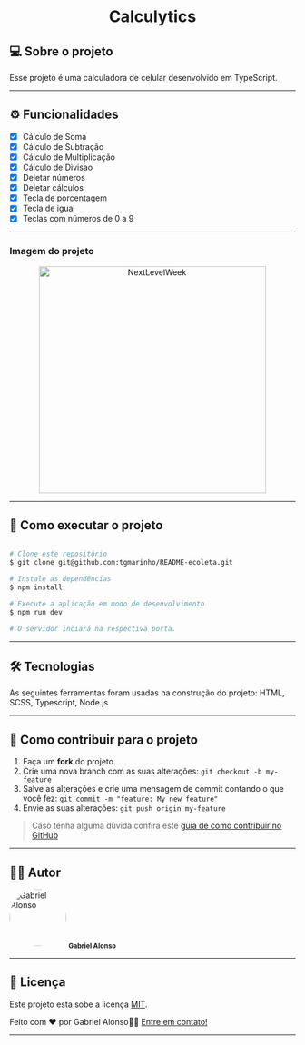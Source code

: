 <h1 align="center">
    Calculytics
</h1>

## 💻 Sobre o projeto

<p>Esse projeto é uma calculadora de celular desenvolvido em TypeScript.</p>

---

## ⚙️ Funcionalidades

- [x] Cálculo de Soma
- [x] Cálculo de Subtração
- [x] Cálculo de Multiplicação
- [x] Cálculo de Divisao
- [x] Deletar números
- [x] Deletar cálculos 
- [x] Tecla de porcentagem
- [x] Tecla de igual
- [x] Teclas com números de 0 a 9

---

### Imagem do projeto

<p align="center" style="display: flex; align-items: flex-start; justify-content: center;">
  <img alt="NextLevelWeek" title="Imagem - Traffic Light Car" src="https://user-images.githubusercontent.com/25436067/117591158-7de65080-b109-11eb-840b-3cf057811aae.png" width="400px">
</p>

---

## 🚀 Como executar o projeto
```bash

# Clone este repositório
$ git clone git@github.com:tgmarinho/README-ecoleta.git

# Instale as dependências
$ npm install

# Execute a aplicação em modo de desenvolvimento
$ npm run dev

# O servidor inciará na respectiva porta. 

```

---

## 🛠 Tecnologias

As seguintes ferramentas foram usadas na construção do projeto: HTML, SCSS, Typescript, Node.js

---

## 💪 Como contribuir para o projeto

1. Faça um **fork** do projeto.
2. Crie uma nova branch com as suas alterações: `git checkout -b my-feature`
3. Salve as alterações e crie uma mensagem de commit contando o que você fez: `git commit -m "feature: My new feature"`
4. Envie as suas alterações: `git push origin my-feature`
> Caso tenha alguma dúvida confira este [guia de como contribuir no GitHub](./CONTRIBUTING.md)

---

## 👨‍💻 Autor
 <img style="border-radius: 50%;" src="https://user-images.githubusercontent.com/25436067/139539673-0901e87c-b021-46bd-b173-795d4ed94e9a.png" width="100px;" alt="Gabriel Alonso"/>
 <sub><b>Gabriel Alonso</b></sub>
 <br />
 
---

## 📝 Licença

Este projeto esta sobe a licença [MIT](./LICENSE).

Feito com ❤️ por Gabriel Alonso👋🏽 [Entre em contato!](https://www.linkedin.com/in/alonso-gabriel/)

---
